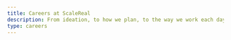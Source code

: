 ```yaml
---
title: Careers at ScaleReal
description: From ideation, to how we plan, to the way we work each day, everyone has ownership and equal opportunity to make an impact.
type: careers
---
```

